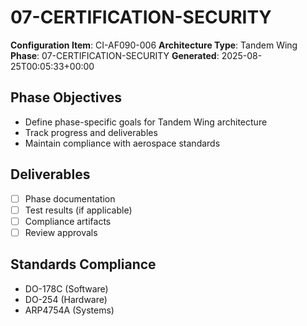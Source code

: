 # 07-CERTIFICATION-SECURITY

**Configuration Item**: CI-AF090-006
**Architecture Type**: Tandem Wing
**Phase**: 07-CERTIFICATION-SECURITY
**Generated**: 2025-08-25T00:05:33+00:00

## Phase Objectives
- Define phase-specific goals for Tandem Wing architecture
- Track progress and deliverables
- Maintain compliance with aerospace standards

## Deliverables
- [ ] Phase documentation
- [ ] Test results (if applicable)
- [ ] Compliance artifacts
- [ ] Review approvals

## Standards Compliance
- DO-178C (Software)
- DO-254 (Hardware)
- ARP4754A (Systems)
